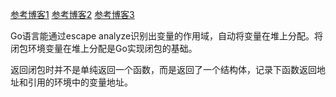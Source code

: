 [参考博客1](http://witmax.cn/c-function-heap-stack.html)
[参考博客2](https://blog.csdn.net/K346K346/article/details/49339767)
[参考博客3](http://www.cppblog.com/liyiwen/archive/2009/06/09/87235.html)

Go语言能通过escape analyze识别出变量的作用域，自动将变量在堆上分配。将闭包环境变量在堆上分配是Go实现闭包的基础。

返回闭包时并不是单纯返回一个函数，而是返回了一个结构体，记录下函数返回地址和引用的环境中的变量地址。